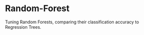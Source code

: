 # Random-Forest
Tuning Random Forests, comparing their classification accuracy to Regression Trees.
